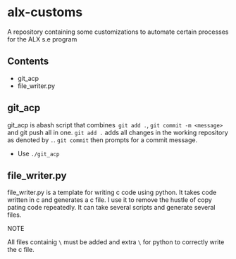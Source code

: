 # alx-customs
A repository containing some customizations to automate certain processes for the ALX s.e program

## Contents

- git_acp
- file_writer.py

## git_acp

git_acp is abash script that combines` git add .`, `git commit -m <message>` and git push all in one. `git add .` adds all changes in the working repository as  denoted by `.`. `git commit` then prompts for a commit message.

- Use
`./git_acp`

## file_writer.py

file_writer.py is a template for writing c code using python. It takes code written in c and generates a c file. I use it to remove the hustle of copy pating code repeatedly. It can take several scripts and generate several files. 

NOTE

All files containig `\` must be added and extra `\` for python to correctly write the c file.
